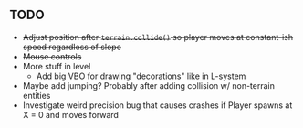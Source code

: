 ## TODO

- ~~Adjust position after `terrain.collide()` so player moves at constant-ish speed regardless of slope~~
- ~~Mouse controls~~
- More stuff in level
  - Add big VBO for drawing "decorations" like in L-system
- Maybe add jumping? Probably after adding collision w/ non-terrain entities
- Investigate weird precision bug that causes crashes if Player spawns at X = 0 and moves forward

